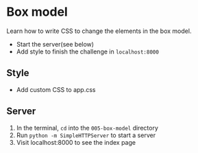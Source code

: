 # Box model
Learn how to write CSS to change the elements in the box model.

* Start the server(see below)
* Add style to finish the challenge in `localhost:8000`

## Style
* Add custom CSS to app.css

## Server
1. In the terminal, `cd` into the `005-box-model` directory
1. Run `python -m SimpleHTTPServer` to start a server
1. Visit localhost:8000 to see the index page
